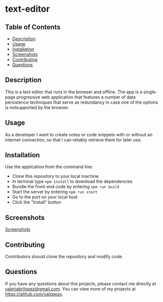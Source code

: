 # text-editor

## Table of Contents
* [Description](#description)
* [Usage](#usage)
* [Installation](#installation)
* [Screenshots](#screenshots)
* [Contributing](#contributing)
* [Questions](#questions)

## Description
This is a text editor that runs in the browser and offline. The app is a single-page progressive web application that features a number of data persistence techniques that serve as redundancy in case one of the options is notsupported by the browser.

## Usage
As a developer I want to create notes or code snippets with or without an internet connection, so that I can reliably retrieve them for later use.

## Installation
Use the application from the command line:

- Clone this repository to your local machine
- In terminal type ```npm install``` to download the dependencies
- Bundle the front-end code by entering ```npm run build```
- Start the server by entering ```npm run start```
- Go to the port on your local host
- Click the "Install" button

## Screenshots

[Screenshots]()

## Contributing
Contributors should clone the repository and modify code. 

## Questions
If you have any questions about this projects, please contact me directly at valeriabrilopez@gmail.com. You can view more of my projects at https://github.com/valopezs.
